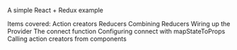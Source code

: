 A simple React + Redux example

Items covered:
Action creators
Reducers
Combining Reducers
Wiring up the Provider
The connect function
Configuring connect with mapStateToProps
Calling action creators from components

